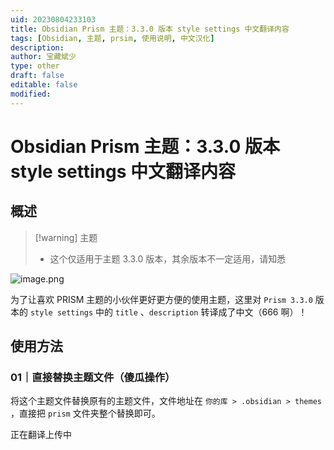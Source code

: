 ```yaml
---
uid: 20230804233103
title: Obsidian Prism 主题：3.3.0 版本 style settings 中文翻译内容
tags: [Obsidian, 主题, prsim, 使用说明, 中文汉化]
description: 
author: 宝藏斌少
type: other
draft: false
editable: false
modified: 
---
```


# Obsidian Prism 主题：3.3.0 版本 style settings 中文翻译内容

## 概述

>[!warning] 主题
>- 这个仅适用于主题 3.3.0 版本，其余版本不一定适用，请知悉
>

![image.png](https://cdn.pkmer.cn/images/20230804232555.png!pkmer)

为了让喜欢 PRISM 主题的小伙伴更好更方便的使用主题，这里对 `Prism 3.3.0` 版本的 `style settings` 中的 `title` 、`description` 转译成了中文（666 啊）！

## 使用方法

### 01｜直接替换主题文件（傻瓜操作）

将这个主题文件替换原有的主题文件，文件地址在 `你的库 > .obsidian > themes ` ，直接把 `prism` 文件夹整个替换即可。

正在翻译上传中